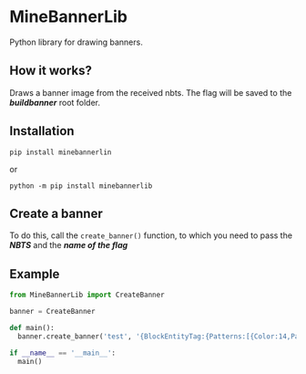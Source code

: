 # MineBannerLib

Python library for drawing banners.

## How it works?

Draws a banner image from the received nbts. The flag will be saved to the _**buildbanner**_ root folder.

## Installation

```
pip install minebannerlin
```

or

```
python -m pip install minebannerlib
```

## Create a banner

To do this, call the `create_banner()` function, to which you need to pass the _**NBTS**_ and the _**name of the flag**_

## Example

```python
from MineBannerLib import CreateBanner

banner = CreateBanner

def main():
  banner.create_banner('test', '{BlockEntityTag:{Patterns:[{Color:14,Pattern:"cre"},{Color:4,Pattern:"sku"}]}}'

if __name__ == '__main__':
  main()
```
